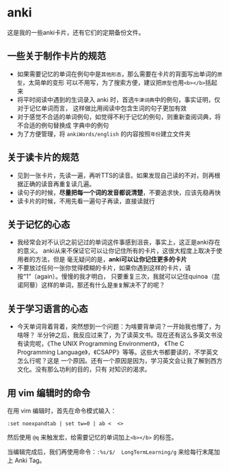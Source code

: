 # anki
这是我的一些anki卡片，还有它们的定期备份文件。

## 一些关于制作卡片的规范
- 如果需要记忆的单词在例句中是`其他形态`，那么需要在卡片的背面写出单词的`原型`，太简单的变形
可以不用写，为了搜索方便，建议把`原型`也用`<b></b>`括起来
- 将平时阅读中遇到的生词录入 anki 时，首选`牛津词典`中的例句，事实证明，仅对于记忆单词而言，
这样做比用阅读中包含生词的句子更加有效
- 对于感觉不合适的单词例句，如觉得不利于记忆的例句，则重新查阅词典，将不合适的例句替换成
字典中的例句
- 为了方便管理，将 `ankiWords/english` 的内容按照`年份`建立文件夹

## 关于读卡片的规范
- 见到一张卡片，先读一遍，再听TTS的读音。如果发现自己读的不对，则再根据正确的读音再重复读几遍。
- 读句子的时候，**尽量把每一个词的发音都说清楚**，不要追求快，应该先稳再快
- 读卡片的时候，不用先看一遍句子再读，直接读就行

## 关于记忆的心态
- 我经常会对不认识之前记过的单词这件事感到沮丧，事实上，这正是anki存在的意义。
anki从来不保证它可以让你记住所有的卡片，这很大程度上取决于使用者的方法，但是
毫无疑问的是，**anki可以让你记住更多的卡片**
- 不要放过任何一张你觉得模糊的卡片，如果你遇到这样的卡片，请按“1”（again）。慢慢的我才明白，
只要重复三次，我就可以记住quinoa（昆诺阿藜）这样的单词，那还有什么是`重复`解决不了的呢？

## 关于学习语言的心态
- 今天单词背着背着，突然想到一个问题：为啥要背单词？一开始我也懵了，为啥呀？
半分钟之后，我反应过来了，为了读英文书。现在还有这么多英文书没有读完呢，《The UNIX Programming Environment》，
《The C Programming Language》，《CSAPP》等等。这些大书都要读的，不学英文怎么行呢？这是
一个原因。还有一个原因是因为，学习英文会让我了解到西方文化。没有那么功利的目的，只有
对知识的渴求。

## 用 vim 编辑时的命令
在用 vim 编辑时，首先在命令模式输入：
```vimscript
:set noexpandtab | set tw=0 | ab <  <>
```

然后使用 `@q` 来触发宏，给需要记忆的单词加上`<b></b>` 的标签。

当编辑完成后，我们再使用命令：`:%s/$/	LongTermLearning/g` 来给每行末尾加上 Anki Tag。
